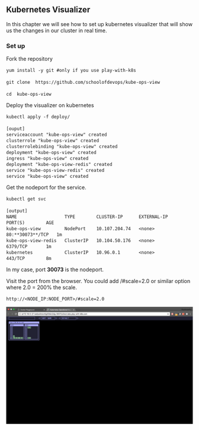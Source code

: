 ## Kubernetes Visualizer

In this chapter we will see how to set up kubernetes visualizer that will show us the changes in our cluster in real time.

### Set up

Fork the repository

```
yum install -y git #only if you use play-with-k8s

git clone  https://github.com/schoolofdevops/kube-ops-view

cd  kube-ops-view
```

Deploy the visualizer on kubernetes

```
kubectl apply -f deploy/

[ouput]
serviceaccount "kube-ops-view" created
clusterrole "kube-ops-view" created
clusterrolebinding "kube-ops-view" created
deployment "kube-ops-view" created
ingress "kube-ops-view" created
deployment "kube-ops-view-redis" created
service "kube-ops-view-redis" created
service "kube-ops-view" created
```

Get the nodeport for the service.

```
kubectl get svc

[output]
NAME                  TYPE        CLUSTER-IP      EXTERNAL-IP   PORT(S)        AGE
kube-ops-view         NodePort    10.107.204.74   <none>        80:**30073**/TCP   1m
kube-ops-view-redis   ClusterIP   10.104.50.176   <none>        6379/TCP       1m
kubernetes            ClusterIP   10.96.0.1       <none>        443/TCP        8m
```

In my case, port **30073** is the nodeport.

Visit the port from the browser. You could add /#scale=2.0 or similar option where 2.0 = 200% the scale. 

```
http://<NODE_IP:NODE_PORT>/#scale=2.0
```

![kube-visualizer](images/kube-visualizer.png)
